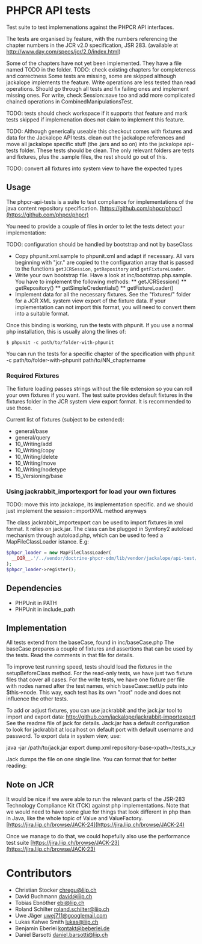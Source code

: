 # PHPCR API tests

Test suite to test implemenations against the PHPCR API interfaces.

The tests are organised by feature, with the numbers referencing the chapter
numbers in the JCR v2.0 specification, JSR 283.
(available at http://www.day.com/specs/jcr/2.0/index.html)


Some of the chapters have not yet been implemented. They have a file named TODO
in the folder.
TODO: check existing chapters for completeness and correctness
Some tests are missing, some are skipped although jackalope implements the feature.
Write operations are less tested than read operations. Should go through all tests and fix failing ones and implement missing ones.
For write, check Session::save too and add more complicated chained operations in CombinedManipulationsTest.

TODO: tests should check workspace if it supports that feature and mark tests
skipped if implemenation does not claim to implement this feature.

TODO: Although generically useable this checkout comes with fixtures and data for the Jackalope API tests.
clean out the jackalope references and move all jackalope specific stuff (the .jars and so on)
into the jackalope api-tests folder. These tests should be clean. The only relevant folders are
tests and fixtures, plus the .sample files, the rest should go out of this.

TODO: convert all fixtures into system view to have the expected types


## Usage

The phpcr-api-tests is a suite to test compliance for implementations of
the java content repository specification.
[https://github.com/phpcr/phpcr](https://github.com/phpcr/phpcr)

You need to provide a couple of files in order to let the tests detect your
implementation:

TODO: configuration should be handled by bootstrap and not by baseClass

* Copy phpunit.xml.sample to phpunit.xml and adapt if necessary. All <php /> vars beginning
  with "jcr." are copied to the configuration array that is passed to the functions `getJCRSession`,
  `getRepository` and `getFixtureLoader`.
* Write your own bootstrap file. Have a look at inc/bootstrap.php.sample. You
  have to implement the following methods:
    ** getJCRSession()
    ** getRepository()
    ** getSimpleCredentials()
    ** getFixtureLoader()
* Implement data for all the necessary fixtures. See the "fixtures/" folder for
  a JCR XML system view export of the fixture data. If your implementation can
  not import this format, you will need to convert them into a suitable format.

Once this binding is working, run the tests with phpunit. If you use a normal
php installation, this is usually along the lines of:

    $ phpunit -c path/to/folder-with-phpunit

You can run the tests for a specific chapter of the specification with
phpunit -c path/to/folder-with-phpunit path/to/NN_chaptername


### Required Fixtures

The fixture loading passes strings without the file extension so you can roll
your own fixtures if you want.
The test suite provides default fixtures in the fixtures folder in the JCR
system view export format. It is recommended to use those.

Current list of fixtures (subject to be extended):

* general/base
* general/query
* 10_Writing/add
* 10_Writing/copy
* 10_Writing/delete
* 10_Writing/move
* 10_Writing/nodetype
* 15_Versioning/base



### Using jackrabbit_importexport for load your own fixtures

TODO: move this into jackalope, its implementation specific. and we should just
implement the session::importXML method anyways

The class jackrabbit_importexport can be used to import fixtures in xml format.
It relies on jack.jar. The class can be plugged in Symfony2 autoload mechanism
through autoload.php, which can be used to feed a MapFileClassLoader istance. E.g:

```php
$phpcr_loader = new MapFileClassLoader(
  __DIR__.'/../vendor/doctrine-phpcr-odm/lib/vendor/jackalope/api-test/suite/inc/autoload.php'
);
$phpcr_loader->register();
```


## Dependencies

* PHPUnit in PATH
* PHPUnit in include_path


## Implementation

All tests extend from the baseCase, found in inc/baseCase.php
The baseCase prepares a couple of fixtures and assertions that can be used by
the tests. Read the comments in that file for details.

To improve test running speed, tests should load the fixtures in the
setupBeforeClass method.
For the read-only tests, we have just two fixture files that cover all cases.
For the write tests, we have one fixture per file with nodes named after the
test names, which baseCase::setUp puts into $this->node. This way, each test
has its own "root" node and does not influence the other tests.

To add or adjust fixtures, you can use jackrabbit and the jack.jar tool to
import and export data: http://github.com/jackalope/jackrabbit-importexport
See the readme file of jack for details.
Jack.jar has a default configuration to look for jackrabbit at localhost on
default port with default username and password.
To export data in system view, use:

  java -jar /path/to/jack.jar export dump.xml repository-base-xpath=/tests_x_y

Jack dumps the file on one single line. You can format that for better reading:



## Note on JCR

It would be nice if we were able to run the relevant parts of the JSR-283
Technology Compliance Kit (TCK) against php implementations. Note that we would
need to have some glue for things that look different in php than in Java, like
the whole topic of Value and ValueFactory.
[https://jira.liip.ch/browse/JACK-24](https://jira.liip.ch/browse/JACK-24)

Once we manage to do that, we could hopefully also use the performance test suite
[https://jira.liip.ch/browse/JACK-23](https://jira.liip.ch/browse/JACK-23)


# Contributors

* Christian Stocker <chregu@liip.ch>
* David Buchmann <david@liip.ch>
* Tobias Ebnöther <ebi@liip.ch>
* Roland Schilter <roland.schilter@liip.ch>
* Uwe Jäger <uwej711@googlemail.com>
* Lukas Kahwe Smith <lukas@liip.ch>
* Benjamin Eberlei <kontakt@beberlei.de>
* Daniel Barsotti <daniel.barsotti@liip.ch>
